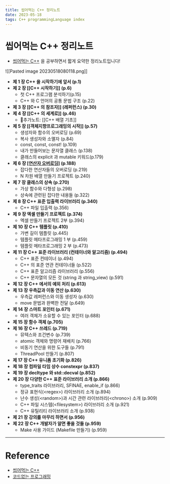 ```yaml
---
title: 씹어먹는 C++ 정리노트
date: 2023-05-18
tags: C++ programmingLanguage index
---
```


# 씹어먹는 C++ 정리노트

- [씹어먹는 C++](https://modoocode.com/135) 을 공부하면서 짧게 요약한 정리노트입니다!

![[Pasted image 20230518080118.png]]

- **제 1 장 C++ 을 시작하기에 앞서 (p.1)**
- **제 2 장 [[C++ 시작하기]] (p.6)**
	- 첫 C++ 프로그램 분석하기(p.15)
	- C++ 와 C 언어의 공통 문법 구조 (p.22)
- **제 3 장 [[C++ 의 참조자]] (레퍼런스) (p.30)**
- **제 4 장 [[C++ 의 세계로]] (p.46)**
	- 추가노트: [[C++ 배열 기초]] 
- **제 5 장 [[객체지향프로그래밍의 시작]] (p.57)**
	- 생성자와 함수의 오버로딩 (p.69)
	- 복사 생성자와 소멸자 (p.84)
	- const, const, const! (p.109)
	- 내가 만들어보는 문자열 클래스 (p.138)
	- 클래스의 explicit 과 mutable 키워드(p.179)
- **제 6 장 [[연산자 오버로딩]](overloading) (p.188)**
	- 잡다한 연산자들의 오버로딩 (p.219)
	- N 차원 배열 만들기 프로젝트 (p.240)
- **제 7 장 클래스의 상속 (p.270)**
	- 가상 함수와 다형성 (p.298)
	- 상속에 관련된 잡다한 내용들 (p.322)
- **제 8 장 C++ 표준 입출력 라이브러리 (p.340)**
	- C++ 파일 입출력 (p.356)
- **제 9 장 엑셀 만들기 프로젝트 (p.374)**
	- 엑셀 만들기 프로젝트 2부 (p.394)
- **제 10 장 C++ 템플릿 (p.410)**
	- 가변 길이 템플릿 (p.445)
	- 템플릿 메타프로그래밍 1 부 (p.459)
	- 템플릿 메타프로그래밍 2 부 (p.473)
- **제 11 장 C++ 표준 라이브러리 (컨테이너와 알고리즘) (p.494)**
	- C++ 표준 컨테이너 (p.494)
	- C++ 의 표준 연관 컨테이너들 (p.522)
	- C++ 표준 알고리즘 라이브러리 (p.556)
	- C++ 문자열의 모든 것 (string 과 string_view) (p.591)
- **제 12 장 C++ 에서의 예외 처리 (p.613)**
- **제 13 장 우측값과 이동 연산 (p.630)**
	- 우측값 레퍼런스와 이동 생성자 (p.630)
	- move 문법과 완벽한 전달 (p.649)
- **제 14 장 스마트 포인터 (p.671)**
	- 여러 객체가 소유할 수 있는 포인터 (p.688)
- **제 15 장 함수 객체 (p.705)**
- **제 16 장 C++ 쓰레드 (p.719)**
	- 뮤텍스와 조건변수 (p.739)
	- atomic 객체와 명령어 재배치 (p.766)
	- 비동기 연산을 위한 도구들 (p.791)
	- ThreadPool 만들기 (p.807)
- **제 17 장 C++ 유니폼 초기화 (p.826)**
- **제 18 장 컴파일 타임 상수 constexpr (p.837)**
- **제 19 장 decltype 와 std::decval (p.852)**
- **제 20 장 다양한 C++ 표준 라이브러리 소개 (p.866)**
	- type_traits 라이브러리, SFINAE, enable_if (p.866)
	- 정규 표현식(\<regex\>) 라이브러리 소개 (p.894)
	- 난수 생성(\<random\>)과 시간 관련 라이브러리(\<chrono\>) 소개 (p.909)
	- C++ 파일 시스템(\<ﬁlesystem\>) 라이브러리 소개 (p.921)
	- C++ 유틸리티 라이브러리 소개 (p.938)
- **제 21 장 강의를 마무리 하면서 (p.956)**
- **제 22 장 C++ 개발자가 알면 좋을 것들 (p.959)**
	- Make 사용 가이드 (Makeﬁle 만들기) (p.959)

---

# Reference

- [씹어먹는 C++](https://modoocode.com/135)
- [코드없는 프로그래밍](https://www.youtube.com/@user-pw9fm4gc7e)
